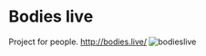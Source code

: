 # Bodies live
Project for people.
http://bodies.live/ 
![bodieslive](https://user-images.githubusercontent.com/31999039/39038557-1f140dbc-4484-11e8-9c55-d7abfb17a87d.jpg)
